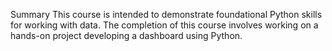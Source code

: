 Summary
This course is intended to demonstrate foundational Python skills for working with data. The completion of this course involves working on a hands-on project developing a dashboard using Python.
